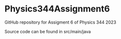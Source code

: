 # Physics344Assignment6
GitHub repository for Assigment 6 of Physics 344 2023

Source code can be found in src/main/java
